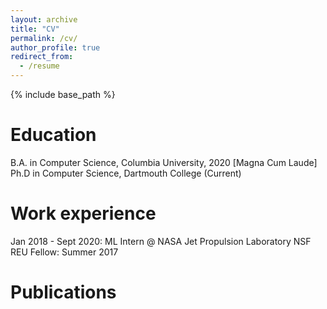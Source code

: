```yaml
---
layout: archive
title: "CV"
permalink: /cv/
author_profile: true
redirect_from:
  - /resume
---
```


{% include base_path %}

Education
======
B.A. in Computer Science, Columbia University, 2020 \[Magna Cum Laude\]
Ph.D in Computer Science, Dartmouth College (Current)

Work experience
======
Jan 2018 - Sept 2020: ML Intern @ NASA Jet Propulsion Laboratory 
NSF REU Fellow: Summer 2017
  

Publications
======
